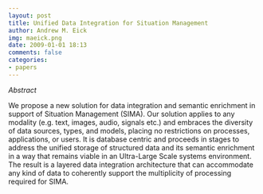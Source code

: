 ```yaml
---
layout: post
title: Unified Data Integration for Situation Management
author: Andrew M. Eick
img: maeick.png
date: 2009-01-01 18:13
comments: false
categories:
- papers
---
```

*Abstract*

We propose a new solution for data integration and semantic enrichment in support of Situation Management (SIMA). Our solution applies to any modality (e.g. text, images, audio, signals etc.) and embraces the diversity of data sources, types, and models, placing no restrictions on processes, applications, or users. It is database centric and proceeds in stages to address the unified storage of structured data and its semantic enrichment in a way that remains viable in an Ultra-Large Scale systems environment. The result is a layered data integration architecture that can accommodate any kind of data to coherently support the multiplicity of processing required for SIMA.